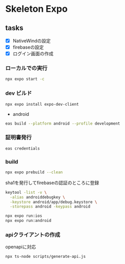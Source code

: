 # Skeleton Expo

## tasks

- [x] NativeWindの設定
- [x] firebaseの設定
- [x] ログイン画面の作成

### ローカルでの実行

```bash
npx expo start -c
```

### dev ビルド

```bash
npx expo install expo-dev-client
```

- android

```bash
eas build --platform android --profile development
```

### 証明書発行

```bash
eas credentials
```

### build

```bash
npx expo prebuild --clean
```

sha1を発行してfirebaseの認証のところに登録

```bash
keytool -list -v \
  -alias androiddebugkey \
  -keystore android/app/debug.keystore \
  -storepass android -keypass android
```

```bash
npx expo run:ios
npx expo run:android
```

### apiクライアントの作成

openapiに対応

```
npx ts-node scripts/generate-api.js
```
